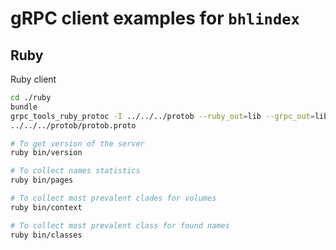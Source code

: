 # gRPC client examples for `bhlindex`


## Ruby

Ruby client

```bash
cd ./ruby
bundle
grpc_tools_ruby_protoc -I ../../../protob --ruby_out=lib --grpc_out=lib \
../../../protob/protob.proto

# To get version of the server
ruby bin/version

# To collect names statistics
ruby bin/pages

# To collect most prevalent clades for volumes
ruby bin/context

# To collect most prevalent class for found names
ruby bin/classes
```
